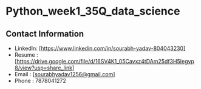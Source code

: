 # Python_week1_35Q_data_science


## Contact Information

- LinkedIn: [https://www.linkedin.com/in/sourabh-yadav-804043230]
- Resume  : [https://drive.google.com/file/d/16SV4K1_05Cavxz4tDAm25df3H5Iegvp8/view?usp=share_link]
- Email   : [sourabhyadav1256@gmail.com]
- Phone   : 7878041272
